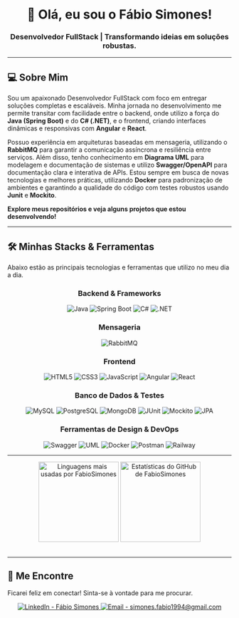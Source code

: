 <div align="center">
    <h1>
        👋 Olá, eu sou o Fábio Simones!
    </h1>    
    <h3>
        Desenvolvedor FullStack | Transformando ideias em soluções robustas.
    </h3>   
</div>

---

## 💻 Sobre Mim

Sou um apaixonado Desenvolvedor FullStack com foco em entregar soluções completas e escaláveis. Minha jornada no desenvolvimento me permite transitar com facilidade entre o backend, onde utilizo a força do **Java (Spring Boot)** e do **C# (.NET)**, e o frontend, criando interfaces dinâmicas e responsivas com **Angular** e **React**.

Possuo experiência em arquiteturas baseadas em mensageria, utilizando o **RabbitMQ** para garantir a comunicação assíncrona e resiliência entre serviços. Além disso, tenho conhecimento em **Diagrama UML** para modelagem e documentação de sistemas e utilizo **Swagger/OpenAPI** para documentação clara e interativa de APIs. Estou sempre em busca de novas tecnologias e melhores práticas, utilizando **Docker** para padronização de ambientes e garantindo a qualidade do código com testes robustos usando **Junit** e **Mockito**.

**Explore meus repositórios e veja alguns projetos que estou desenvolvendo!**

---

## 🛠️ Minhas Stacks & Ferramentas

Abaixo estão as principais tecnologias e ferramentas que utilizo no meu dia a dia.

<div align="center">
    
### Backend & Frameworks
  ![Java](https://img.shields.io/badge/Java-007396?style=for-the-badge&logo=java&logoColor=white)
  ![Spring Boot](https://img.shields.io/badge/Spring_Boot-6DB33F?style=for-the-badge&logo=springboot&logoColor=white)
  ![C#](https://img.shields.io/badge/C%23-239120?style=for-the-badge&logo=c-sharp&logoColor=white)
  ![.NET](https://img.shields.io/badge/.NET-512BD4?style=for-the-badge&logo=dotnet&logoColor=white)
  
### Mensageria
  ![RabbitMQ](https://img.shields.io/badge/RabbitMQ-FF6600?style=for-the-badge&logo=rabbitmq&logoColor=white)

### Frontend
  ![HTML5](https://img.shields.io/badge/HTML5-E34F26?style=for-the-badge&logo=html5&logoColor=white)
  ![CSS3](https://img.shields.io/badge/CSS3-1572B6?style=for-the-badge&logo=css3&logoColor=white)
  ![JavaScript](https://img.shields.io/badge/JavaScript-F7DF1E?style=for-the-badge&logo=javascript&logoColor=black)
  ![Angular](https://img.shields.io/badge/Angular-DD0031?style=for-the-badge&logo=angular&logoColor=white)
  ![React](https://img.shields.io/badge/React-61DAFB?style=for-the-badge&logo=react&logoColor=black)
  
### Banco de Dados & Testes
  ![MySQL](https://img.shields.io/badge/MySQL-4479A1?style=for-the-badge&logo=mysql&logoColor=white)
  ![PostgreSQL](https://img.shields.io/badge/PostgreSQL-4169E1?style=for-the-badge&logo=postgresql&logoColor=white)
  ![MongoDB](https://img.shields.io/badge/MongoDB-47A248?style=for-the-badge&logo=mongodb&logoColor=white)
  ![JUnit](https://img.shields.io/badge/JUnit5-25A140?style=for-the-badge&logo=junit5&logoColor=white)
  ![Mockito](https://img.shields.io/badge/Mockito-E03C31?style=for-the-badge&logo=mockito&logoColor=white)
  ![JPA](https://img.shields.io/badge/JPA-white?style=for-the-badge&logoColor=black)
  
### Ferramentas de Design & DevOps
  ![Swagger](https://img.shields.io/badge/Swagger-85EA2D?style=for-the-badge&logo=swagger&logoColor=black)
  ![UML](https://img.shields.io/badge/UML-blue?style=for-the-badge&logo=plantuml&logoColor=white)
  ![Docker](https://img.shields.io/badge/Docker-2496ED?style=for-the-badge&logo=docker&logoColor=white)
  ![Postman](https://img.shields.io/badge/Postman-FF6C37?style=for-the-badge&logo=postman&logoColor=white)
  ![Railway](https://img.shields.io/badge/Railway-0B0D0E?style=for-the-badge&logo=railway&logoColor=white)

</div>

---

<div align="center">
    <img height="180em" src="https://github-readme-stats-sigma-five.vercel.app/api/top-langs/?username=FabioSimones&layout=compact&hide_border=true&title_color=00FFFF&text_color=FFF&bg_color=0D1117" alt="Linguagens mais usadas por FabioSimones" />    
    <img height="180em" src="https://github-readme-stats-sigma-five.vercel.app/api?username=FabioSimones&show_icons=true&hide_border=true&count_private=true&title_color=00FFFF&text_color=FFF&bg_color=0D1117&icon_color=00FFFF" alt="Estatísticas do GitHub de FabioSimones" />
</div>
<br>

---

## 📧 Me Encontre

Ficarei feliz em conectar! Sinta-se à vontade para me procurar.

<div align="center">    
    <a href="https://www.linkedin.com/in/fabio-simones" target="_blank">
        <img src="https://img.shields.io/badge/LinkedIn-0077B5?style=for-the-badge&logo=linkedin&logoColor=white" alt="LinkedIn - Fábio Simones"/>
    </a>    
    <a href="mailto:simones.fabio1994@gmail.com" target="_blank">
        <img src="https://img.shields.io/badge/Gmail-D14836?style=for-the-badge&logo=gmail&logoColor=white" alt="Email - simones.fabio1994@gmail.com"/>
    </a>
</div>
